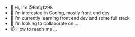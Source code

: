 - 👋 Hi, I’m @Rafg1298
- 👀 I’m interested in Coding, mostly front end dev
- 🌱 I’m currently learning front end dev and some full stack
- 💞️ I’m looking to collaborate on ...
- 📫 How to reach me ...

<!---
Rafg1298/Rafg1298 is a ✨ special ✨ repository because its `README.md` (this file) appears on your GitHub profile.
You can click the Preview link to take a look at your changes.
--->
